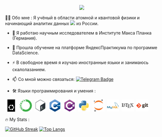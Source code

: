 <!--
**zpleskovm/zpleskovm** is a ✨ _special_ ✨ repository because its `README.md` (this file) appears on your GitHub profile.

Here are some ideas to get you started:

- 🔭 I’m currently working on ...
- 🌱 I’m currently learning ...
- 👯 I’m looking to collaborate on ...
- 🤔 I’m looking for help with ...
- 💬 Ask me about ...
- 📫 How to reach me: ...
- 😄 Pronouns: ...
- ⚡ Fun fact: ...
-->

<div id="header" align="center">
  <img src="https://media.giphy.com/media/LMcB8XospGZO8UQq87/giphy.gif" width="500"/>
</div>

:woman_technologist: Обо мне :
Я учёный в области атомной и квантовой физики и начинающий аналитик данных <img src="https://media.giphy.com/media/WUlplcMpOCEmTGBtBW/giphy.gif" width="30"> из России.
- :telescope: Я работаю научным исследователем в Институте Макса Планка (Германия).

- :seedling: Прошла обучение на платформе ЯндексПрактикума по программе DataScience.

- :zap: В свободное время я изучаю иностранные языки и занимаюсь скалолазанием.

- :mailbox: Со мной можно связаться: [![Telegram Badge](https://img.shields.io/badge/Telegram-2CA5E0?style=for-the-badge&logo=telegram&logoColor=white)](https://t.me/zpleskovm)
- :hammer_and_wrench: Языки программирования и умения :
<div>
  <img src="https://github.com/devicons/devicon/blob/master/icons/ubuntu/ubuntu-plain.svg" title="React" alt="React" width="40" height="40"/>&nbsp;
  <img src="https://github.com/devicons/devicon/blob/master/icons/anaconda/anaconda-original.svg" title="Spring" alt="Spring" width="40" height="40"/>&nbsp;
  <img src="https://github.com/devicons/devicon/blob/master/icons/bash/bash-original.svg" title="Material UI" alt="Material UI" width="40" height="40"/>&nbsp;
  <img src="https://github.com/devicons/devicon/blob/master/icons/cplusplus/cplusplus-original.svg" title="Redux" alt="Redux " width="40" height="40"/>&nbsp;
  <img src="https://github.com/devicons/devicon/blob/master/icons/csharp/csharp-original.svg"  title="CSS3" alt="CSS" width="40" height="40"/>&nbsp;
  <img src="https://github.com/devicons/devicon/blob/master/icons/python/python-original.svg" title="Firebase" alt="Firebase" width="40" height="40"/>&nbsp;
  <img src="https://github.com/devicons/devicon/blob/master/icons/jupyter/jupyter-original.svg" title="Gatsby"  alt="Gatsby" width="40" height="40"/>&nbsp;
  <img src="https://github.com/devicons/devicon/blob/master/icons/mysql/mysql-original-wordmark.svg" title="MySQL"  alt="MySQL" width="40" height="40"/>&nbsp;
  <img src="https://github.com/devicons/devicon/blob/master/icons/latex/latex-original.svg" title="AWS" alt="AWS" width="40" height="40"/>&nbsp;
  <img src="https://github.com/devicons/devicon/blob/master/icons/git/git-original-wordmark.svg" title="Git" **alt="Git" width="40" height="40"/>
</div>

:fire: My Stats :


[![GitHub Streak](http://github-readme-streak-stats.herokuapp.com?user=zpleskovm&theme=dark&background=000000)](https://github-readme-streak-stats.herokuapp.com/?user=zpleskovm)
[![Top Langs](https://github-readme-stats.vercel.app/api/top-langs/?username=zpleskovm)](https://github.com/anuraghazra/github-readme-stats)
